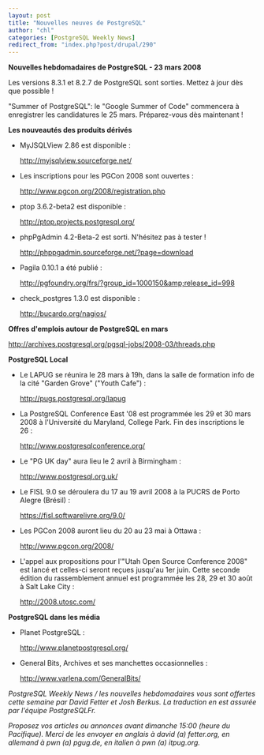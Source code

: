 ```yaml
---
layout: post
title: "Nouvelles neuves de PostgreSQL"
author: "chl"
categories: [PostgreSQL Weekly News]
redirect_from: "index.php?post/drupal/290"
---
```



<p><strong>Nouvelles hebdomadaires de PostgreSQL - 23 mars 2008</strong></p>

<p>Les versions 8.3.1 et 8.2.7 de PostgreSQL sont sorties. Mettez à jour dès que possible&nbsp;!</p>

<p>"Summer of PostgreSQL": le "Google Summer of Code" commencera à enregistrer les candidatures le 25 mars. Préparez-vous dès maintenant&nbsp;!</p>

<!--more-->


<strong>Les nouveautés des produits dérivés</strong>

<!--break-->

<ul>

<li>MyJSQLView 2.86 est disponible&nbsp;:

<a target="_blank" href="http://myjsqlview.sourceforge.net/">http://myjsqlview.sourceforge.net/</a></li>

<li>Les inscriptions pour les PGCon 2008 sont ouvertes&nbsp;:

<a target="_blank" href="http://www.pgcon.org/2008/registration.php">http://www.pgcon.org/2008/registration.php</a></li>

<li>ptop 3.6.2-beta2 est disponible&nbsp;:

<a target="_blank" href="http://ptop.projects.postgresql.org/">http://ptop.projects.postgresql.org/</a></li>

<li>phpPgAdmin 4.2-Beta-2 est sorti. N'hésitez pas à tester&nbsp;!

<a target="_blank" href="http://phppgadmin.sourceforge.net/?page=download">http://phppgadmin.sourceforge.net/?page=download</a></li>

<li>Pagila 0.10.1 a été publié&nbsp;:

<a target="_blank" href="http://pgfoundry.org/frs/?group_id=1000150&amp;release_id=998">http://pgfoundry.org/frs/?group_id=1000150&amp;release_id=998</a></li>

<li>check_postgres 1.3.0 est disponible&nbsp;:

<a target="_blank" href="http://bucardo.org/nagios/">http://bucardo.org/nagios/</a></li>

</ul>

<p><strong>Offres d'emplois autour de PostgreSQL en mars</strong></p>

<p><a target="_blank" href="http://archives.postgresql.org/pgsql-jobs/2008-03/threads.php">http://archives.postgresql.org/pgsql-jobs/2008-03/threads.php</a></p>

<p><strong>PostgreSQL Local</strong></p>

<ul>

<li>Le LAPUG se réunira le 28 mars à 19h, dans la salle de formation info de la cité "Garden Grove" ("Youth Cafe")&nbsp;:

<a target="_blank" href="http://pugs.postgresql.org/lapug">http://pugs.postgresql.org/lapug</a></li>

<li>La PostgreSQL Conference East '08 est programmée les 29 et 30 mars 2008 à l'Université du Maryland, College Park. Fin des inscriptions le 26&nbsp;:

<a target="_blank" href="http://www.postgresqlconference.org/">http://www.postgresqlconference.org/</a></li>

<li>Le "PG UK day" aura lieu le 2 avril à Birmingham&nbsp;:

<a target="_blank" href="http://www.postgresql.org.uk/">http://www.postgresql.org.uk/</a></li>

<li>Le FISL 9.0 se déroulera du 17 au 19 avril 2008 à la PUCRS de Porto Alegre (Brésil)&nbsp;:

<a target="_blank" href="https://fisl.softwarelivre.org/9.0/">https://fisl.softwarelivre.org/9.0/</a></li>

<li>Les PGCon 2008 auront lieu du 20 au 23 mai à Ottawa&nbsp;:

<a target="_blank" href="http://www.pgcon.org/2008/">http://www.pgcon.org/2008/</a></li>

<li>L'appel aux propositions pour l'"Utah Open Source Conference 2008" est lancé et celles-ci seront reçues jusqu'au 1er juin. Cette seconde édition du rassemblement annuel est programmée les 28, 29 et 30 août à Salt Lake City&nbsp;:

<a target="_blank" href="http://2008.utosc.com/">http://2008.utosc.com/</a></li>

</ul>

<p><strong>PostgreSQL dans les média</strong></p>

<ul>

<li>Planet PostgreSQL&nbsp;:

<a target="_blank" href="http://www.planetpostgresql.org/">http://www.planetpostgresql.org/</a></li>

<li>General Bits, Archives et ses manchettes occasionnelles&nbsp;:

<a target="_blank" href="http://www.varlena.com/GeneralBits/">http://www.varlena.com/GeneralBits/</a></li>

</ul>

<p><em>PostgreSQL Weekly News / les nouvelles hebdomadaires vous sont offertes cette semaine par David Fetter et Josh Berkus. La traduction en est assurée par l'équipe PostgreSQLFr.</em></p>

<p><em>Proposez vos articles ou annonces avant dimanche 15:00 (heure du Pacifique). Merci de les envoyer en anglais à david (a) fetter.org, en allemand à pwn (a) pgug.de, en italien à pwn (a) itpug.org.</em></p>